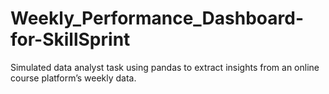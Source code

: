 # Weekly_Performance_Dashboard-for-SkillSprint
Simulated data analyst task using pandas to extract insights from an online course platform’s weekly data.

